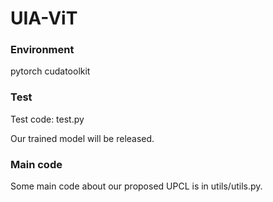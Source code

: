 # UIA-ViT

### Environment

pytorch cudatoolkit

### Test

Test code: test.py

Our trained model will be released.

### Main code

Some main code about our proposed UPCL is in utils/utils.py.

